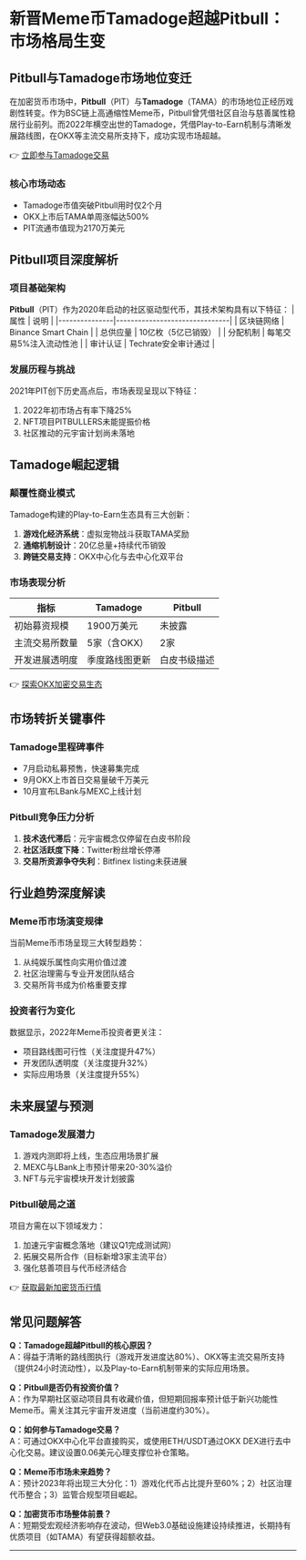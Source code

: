 # 新晋Meme币Tamadoge超越Pitbull：市场格局生变

## Pitbull与Tamadoge市场地位变迁
在加密货币市场中，**Pitbull**（PIT）与**Tamadoge**（TAMA）的市场地位正经历戏剧性转变。作为BSC链上高通缩性Meme币，Pitbull曾凭借社区自治与慈善属性稳居行业前列。而2022年横空出世的Tamadoge，凭借Play-to-Earn机制与清晰发展路线图，在OKX等主流交易所支持下，成功实现市场超越。

👉 [立即参与Tamadoge交易](https://bit.ly/okx_welcome)

### 核心市场动态
- Tamadoge市值突破Pitbull用时仅2个月
- OKX上市后TAMA单周涨幅达500%
- PIT流通市值现为2170万美元

## Pitbull项目深度解析
### 项目基础架构
**Pitbull**（PIT）作为2020年启动的社区驱动型代币，其技术架构具有以下特征：
| 属性          | 说明                          |
|---------------|-------------------------------|
| 区块链网络    | Binance Smart Chain           |
| 总供应量      | 10亿枚（5亿已销毁）           |
| 分配机制      | 每笔交易5%注入流动性池        |
| 审计认证      | Techrate安全审计通过          |

### 发展历程与挑战
2021年PIT创下历史高点后，市场表现呈现以下特征：
1. 2022年初市场占有率下降25%
2. NFT项目PITBULLERS未能提振价格
3. 社区推动的元宇宙计划尚未落地

## Tamadoge崛起逻辑
### 颠覆性商业模式
Tamadoge构建的Play-to-Earn生态具有三大创新：
1. **游戏化经济系统**：虚拟宠物战斗获取TAMA奖励
2. **通缩机制设计**：20亿总量+持续代币销毁
3. **跨链交易支持**：OKX中心化与去中心化双平台

### 市场表现分析
| 指标            | Tamadoge       | Pitbull        |
|-----------------|---------------|---------------|
| 初始募资规模    | 1900万美元     | 未披露        |
| 主流交易所数量  | 5家（含OKX）  | 2家           |
| 开发进展透明度  | 季度路线图更新 | 白皮书级描述  |

👉 [探索OKX加密交易生态](https://bit.ly/okx_welcome)

## 市场转折关键事件
### Tamadoge里程碑事件
- 7月启动私募预售，快速募集完成
- 9月OKX上市首日交易量破千万美元
- 10月宣布LBank与MEXC上线计划

### Pitbull竞争压力分析
1. **技术迭代滞后**：元宇宙概念仅停留在白皮书阶段
2. **社区活跃度下降**：Twitter粉丝增长停滞
3. **交易所资源争夺失利**：Bitfinex listing未获进展

## 行业趋势深度解读
### Meme币市场演变规律
当前Meme币市场呈现三大转型趋势：
1. 从纯娱乐属性向实用价值过渡
2. 社区治理需与专业开发团队结合
3. 交易所背书成为价格重要支撑

### 投资者行为变化
数据显示，2022年Meme币投资者更关注：
- 项目路线图可行性（关注度提升47%）
- 开发团队透明度（关注度提升32%）
- 实际应用场景（关注度提升55%）

## 未来展望与预测
### Tamadoge发展潜力
1. 游戏内测即将上线，生态应用场景扩展
2. MEXC与LBank上市预计带来20-30%溢价
3. NFT与元宇宙模块开发计划披露

### Pitbull破局之道
项目方需在以下领域发力：
1. 加速元宇宙概念落地（建议Q1完成测试网）
2. 拓展交易所合作（目标新增3家主流平台）
3. 强化慈善项目与代币经济结合

👉 [获取最新加密货币行情](https://bit.ly/okx_welcome)

## 常见问题解答
**Q：Tamadoge超越Pitbull的核心原因？**  
A：得益于清晰的路线图执行（游戏开发进度达80%）、OKX等主流交易所支持（提供24小时流动性），以及Play-to-Earn机制带来的实际应用场景。

**Q：Pitbull是否仍有投资价值？**  
A：作为早期社区驱动项目具有收藏价值，但短期回报率预计低于新兴功能性Meme币。需关注其元宇宙开发进度（当前进度约30%）。

**Q：如何参与Tamadoge交易？**  
A：可通过OKX中心化平台直接购买，或使用ETH/USDT通过OKX DEX进行去中心化交易。建议设置0.06美元心理支撑位补仓策略。

**Q：Meme币市场未来趋势？**  
A：预计2023年将出现三大分化：1）游戏化代币占比提升至60%；2）社区治理代币整合；3）监管合规型项目崛起。

**Q：加密货币市场整体前景？**  
A：短期受宏观经济影响存在波动，但Web3.0基础设施建设持续推进，长期持有优质项目（如TAMA）有望获得超额收益。

---
